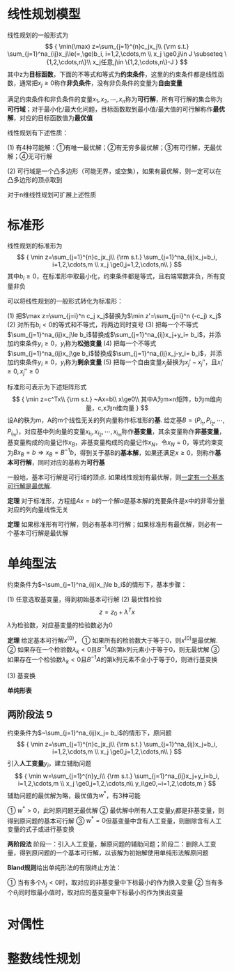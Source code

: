 # 线性规划模型

线性规划的一般形式为
$$
{
\min(\max) z=\sum_{j=1}^{n}c_jx_j\\
{\rm s.t.} \sum_{j=1}^na_{ij}x_j\le(=,\ge)b_i, i=1,2,\cdots,m \\
x_j \ge0,j\in J \subseteq \{1,2,\cdots,n\}\\
x_j任意,j\in \{1,2,\cdots,n\}-J
}
$$
其中z为**目标函数**，下面的不等式和等式为**约束条件**，这里的约束条件都是线性函数，通常把$x_j\ge0$称作**非负条件**，没有非负条件的变量为**自由变量**

满足约束条件和非负条件的变量$x_1,x_2,\cdots,x_n$称为**可行解**，所有可行解的集合称为**可行域**；对于最小化/最大化问题，目标函数取到最小值/最大值的可行解称作**最优解**，对应的目标函数值为**最优值**

线性规划有下述性质：

(1) 有4种可能解：①有唯一最优解；②有无穷多最优解；③有可行解，无最优解；④无可行解

(2) 可行域是一个凸多边形（可能无界，或空集），如果有最优解，则一定可以在凸多边形的顶点取到

对于n维线性规划可扩展上述性质

# 标准形

线性规划的标准形为
$$
{
\min z=\sum_{j=1}^{n}c_jx_j\\
{\rm s.t.} \sum_{j=1}^na_{ij}x_j=b_i, i=1,2,\cdots,m \\
x_j \ge0,j=1,2,\cdots,n\\
}
$$
其中$b_i\ge 0$，在标准形中取最小化，约束条件都是等式，且右端常数非负，所有变量非负

可以将线性规划的一般形式转化为标准形：

(1) 把$\max z=\sum_{j=i}^n c_j x_j$替换为$\min z'=\sum_{j=i}^n (-c_j) x_j$
(2) 对所有$b_i<0$的等式和不等式，将两边同时变号
(3) 把每一个不等式$\sum_{j=1}^na_{ij}x_j\le b_i$替换成$\sum_{j=1}^na_{ij}x_j+y_i= b_i$，并添加约束条件$y_i\ge 0$，$y_i$称为**松弛变量**
(4) 把每一个不等式$\sum_{j=1}^na_{ij}x_j\ge b_i$替换成$\sum_{j=1}^na_{ij}x_j-y_i= b_i$，并添加约束条件$y_i\ge 0$，$y_i$称为**剩余变量**
(5) 把每一个自由变量$x_j$替换为$x_j'-x_j''$，且$x_i'\ge 0,x_j''\ge0$

标准形可表示为下述矩阵形式
$$
{
\min z=c^Tx\\
{\rm s.t.} ~Ax=b\\
x\ge0\\
其中A为m×n矩阵，b为m维向量，c,x为n维向量
}
$$
设A的秩为m，A的m个线性无关的列向量称作标准形的**基**. 给定基$B=(P_{i_1},P_{i_2},\cdots,P_{i_m})$，对应基中列向量的变量$x_{i_1},x_{i_2},\cdots,x_{i_m}$称作**基变量**，其余变量称作**非基变量**，基变量构成的向量记作$x_B$，非基变量构成的向量记作$x_N$，令$x_N=0$，等式约束变为$Bx_B=b\Rightarrow x_B=B^{-1}b$，得到关于基B的**基本解**，如果还满足$x\ge0$，则称作**基本可行解**，同时对应的基称为**可行基**

一般地，基本可行解是可行域的顶点. 如果线性规划有最优解，则<u>一定有一个基本可行解是最优解</u>.

**定理** 对于标准形，方程组$Ax=b$的一个解$\alpha$是基本解的充要条件是x中的非零分量对应的列向量线性无关

**定理** 如果标准形有可行解，则必有基本可行解；如果标准形有最优解，则必有一个基本可行解是最优解

# 单纯型法

约束条件为$~\sum_{j=1}^na_{ij}x_j\le b_i$的情形下，基本步骤：

(1) 任意选取基变量，得到初始基本可行解
(2) 最优性检验
$$
z=z_0+\lambda^Tx
$$
$\lambda$为检验数，对应基变量的检验数必为0

**定理** 给定基本可行解$x^{(0)}$，
① 如果所有的检验数大于等于0，则$x^{(0)}$是最优解. 
② 如果存在一个检验数$\lambda_k<0$且$B^{-1}A$的第k列元素小于等于0，则无最优解
③ 如果存在一个检验数$\lambda_k<0$且$B^{-1}A$的第k列元素不全小于等于0，则进行基变换

(3) 基变换

**单纯形表** 

## 两阶段法 $\Game$

约束条件为$~\sum_{j=1}^na_{ij}x_j= b_i$的情形下，原问题
$$
{
\min z=\sum_{j=1}^{n}c_jx_j\\
{\rm s.t.} \sum_{j=1}^na_{ij}x_j=b_i, i=1,2,\cdots,m \\
x_j \ge0,j=1,2,\cdots,n\\
}
$$
引入**人工变量**$y_i$，建立辅助问题
$$
{
\min w=\sum_{j=1}^{n}y_i\\
{\rm s.t.} \sum_{j=1}^na_{ij}x_j+y_i=b_i, i=1,2,\cdots,m \\
x_j \ge0,j=1,2,\cdots,n\\
y_i\ge0,~i=1,2,\cdots,m
}
$$
辅助问题的最优解为略，最优值为$w^*$，有3种可能

① $w^*>0$，此时原问题无最优解
② 最优解中所有人工变量$y_i$都是非基变量，则得到原问题的基本可行解
③ $w^*=0$但基变量中含有人工变量，则删除含有人工变量的式子或进行基变换

**两阶段法** 阶段一：引入人工变量，解原问题的辅助问题；阶段二：删除人工变量，得到原问题的一个基本可行解，以该解为初始解使用单纯形法解原问题

**Bland规则**给出单纯形法的有限终止方法：

① 当有多个$\lambda_j<0$时，取对应的非基变量中下标最小的作为换入变量
② 当有多个$\theta_i$同时取最小值时，取对应的基变量中下标最小的作为换出变量

# 对偶性

# 整数线性规划

